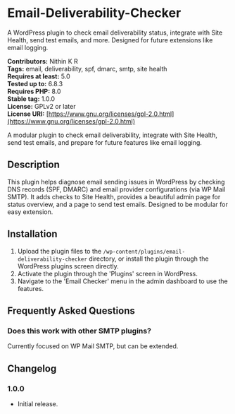 # Email-Deliverability-Checker

A WordPress plugin to check email deliverability status, integrate with Site Health, send test emails, and more. Designed for future extensions like email logging.

**Contributors:** Nithin K R  
**Tags:** email, deliverability, spf, dmarc, smtp, site health  
**Requires at least:** 5.0  
**Tested up to:** 6.8.3  
**Requires PHP:** 8.0  
**Stable tag:** 1.0.0  
**License:** GPLv2 or later  
**License URI:** [https://www.gnu.org/licenses/gpl-2.0.html](https://www.gnu.org/licenses/gpl-2.0.html)

A modular plugin to check email deliverability, integrate with Site Health, send test emails, and prepare for future features like email logging.

## Description

This plugin helps diagnose email sending issues in WordPress by checking DNS records (SPF, DMARC) and email provider configurations (via WP Mail SMTP). It adds checks to Site Health, provides a beautiful admin page for status overview, and a page to send test emails. Designed to be modular for easy extension.

## Installation

1. Upload the plugin files to the `/wp-content/plugins/email-deliverability-checker` directory, or install the plugin through the WordPress plugins screen directly.
2. Activate the plugin through the 'Plugins' screen in WordPress.
3. Navigate to the 'Email Checker' menu in the admin dashboard to use the features.

## Frequently Asked Questions

### Does this work with other SMTP plugins?

Currently focused on WP Mail SMTP, but can be extended.

## Changelog

### 1.0.0

- Initial release.
